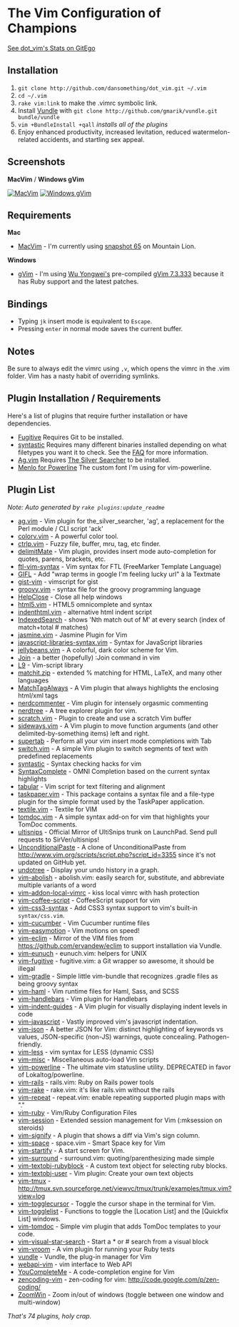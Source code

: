 # The Vim Configuration of Champions

[See dot_vim's Stats on GitEgo](http://gitego.com/dansomething/dot_vim)

## Installation

1. `git clone http://github.com/dansomething/dot_vim.git ~/.vim`
2. `cd ~/.vim`
3. `rake vim:link` to make the .vimrc symbolic link.
4. Install [Vundle](https://github.com/gmarik/vundle) with `git clone
   http://github.com/gmarik/vundle.git bundle/vundle`
5. `vim +BundleInstall +qall` _installs all of the plugins_
6. Enjoy enhanced productivity, increased levitation, reduced
   watermelon-related accidents, and startling sex appeal.

## Screenshots

**MacVim** / **Windows gVim**

[![MacVim](https://github.com/mutewinter/dot_vim/raw/master/screenshots/MacVim1_small.png)](https://github.com/mutewinter/dot_vim/raw/master/screenshots/MacVim1.png) [![Windows gVim](https://github.com/mutewinter/dot_vim/raw/master/screenshots/Windows1_small.png)](https://github.com/mutewinter/dot_vim/raw/master/screenshots/Windows1.png)

## Requirements

**Mac**

 * [MacVim](https://github.com/b4winckler/macvim) - I'm currently using
 [snapshot 65](https://github.com/b4winckler/macvim/downloads) on Mountain
 Lion.

**Windows**

 * [gVim](http://www.vim.org/download.php#pc) - I'm using [Wu
 Yongwei's](http://wyw.dcweb.cn) pre-compiled [gVim
 7.3.333](http://wyw.dcweb.cn/download.asp?path=vim&file=gvim73.zip) because it
 has Ruby support and the latest patches.

## Bindings

* Typing `jk` insert mode is equivalent to `Escape`.
* Pressing `enter` in normal mode saves the current buffer.

## Notes

Be sure to always edit the vimrc using `,v`, which opens the vimrc in the .vim
folder. Vim has a nasty habit of overriding symlinks.

## Plugin Installation / Requirements

Here's a list of plugins that require further installation or have
dependencies.

 * [Fugitive](https://github.com/tpope/vim-fugitive) Requires Git to be
 installed.
 * [syntastic](https://github.com/scrooloose/syntastic) Requires many different
 binaries installed depending on what filetypes you want it to check. See the
 [FAQ](https://github.com/scrooloose/syntastic#faq) for more information.
 * [Ag.vim](https://github.com/rking/ag.vim) Requires
 [The Silver Searcher](https://github.com/ggreer/the_silver_searcher) to be
 installed.
 * [Menlo for Powerline](https://gist.github.com/1627888) The custom font I'm
 using for vim-powerline.

## Plugin List

_Note: Auto generated by `rake plugins:update_readme`_


 * [ag.vim](https://github.com/rking/ag.vim) - Vim plugin for the_silver_searcher, 'ag', a replacement for the Perl module / CLI script 'ack'
 * [colorv.vim](https://github.com/Rykka/colorv.vim) - A powerful color tool.
 * [ctrlp.vim](https://github.com/kien/ctrlp.vim) - Fuzzy file, buffer, mru, tag, etc finder.
 * [delimitMate](https://github.com/Raimondi/delimitMate) - Vim plugin, provides insert mode auto-completion for quotes, parens, brackets, etc.
 * [ftl-vim-syntax](https://github.com/dansomething/ftl-vim-syntax) - Vim syntax for FTL (FreeMarker Template Language)
 * [GIFL](https://github.com/mutewinter/GIFL) - Add "wrap terms in google I'm feeling lucky url" à la Textmate
 * [gist-vim](https://github.com/mattn/gist-vim) - vimscript for gist
 * [groovy.vim](https://github.com/vim-scripts/groovy.vim) - syntax file for the groovy programming language
 * [HelpClose](https://github.com/vim-scripts/HelpClose) - Close all help windows
 * [html5.vim](https://github.com/othree/html5.vim) - HTML5 omnicomplete and syntax
 * [indenthtml.vim](https://github.com/vim-scripts/indenthtml.vim) - alternative html indent script
 * [IndexedSearch](https://github.com/vim-scripts/IndexedSearch) - shows  'Nth match out of M'  at every search (index of match+total # matches)
 * [jasmine.vim](https://github.com/claco/jasmine.vim) - Jasmine Plugin for Vim
 * [javascript-libraries-syntax.vim](https://github.com/othree/javascript-libraries-syntax.vim) - Syntax for JavaScript libraries
 * [jellybeans.vim](https://github.com/nanotech/jellybeans.vim) - A colorful, dark color scheme for Vim.
 * [Join](https://github.com/sk1418/Join) - a better (hopefully) :Join command in vim
 * [L9](https://github.com/vim-scripts/L9) - Vim-script library
 * [matchit.zip](https://github.com/vim-scripts/matchit.zip) - extended % matching for HTML, LaTeX, and many other languages
 * [MatchTagAlways](https://github.com/Valloric/MatchTagAlways) - A Vim plugin that always highlights the enclosing html/xml tags
 * [nerdcommenter](https://github.com/scrooloose/nerdcommenter) - Vim plugin for intensely orgasmic commenting
 * [nerdtree](https://github.com/scrooloose/nerdtree) - A tree explorer plugin for vim.
 * [scratch.vim](https://github.com/vim-scripts/scratch.vim) - Plugin to create and use a scratch Vim buffer
 * [sideways.vim](https://github.com/AndrewRadev/sideways.vim) - A Vim plugin to move function arguments (and other delimited-by-something items) left and right.
 * [supertab](https://github.com/ervandew/supertab) - Perform all your vim insert mode completions with Tab
 * [switch.vim](https://github.com/AndrewRadev/switch.vim) - A simple Vim plugin to switch segments of text with predefined replacements
 * [syntastic](https://github.com/scrooloose/syntastic) - Syntax checking hacks for vim
 * [SyntaxComplete](https://github.com/vim-scripts/SyntaxComplete) - OMNI Completion based on the current syntax highlights
 * [tabular](https://github.com/godlygeek/tabular) - Vim script for text filtering and alignment
 * [taskpaper.vim](https://github.com/mutewinter/taskpaper.vim) - This package contains a syntax file and a file-type plugin for the simple format used by the TaskPaper application. 
 * [textile.vim](https://github.com/timcharper/textile.vim) - Textile for VIM
 * [tomdoc.vim](https://github.com/mutewinter/tomdoc.vim) - A simple syntax add-on for vim that highlights your TomDoc comments.
 * [ultisnips](https://github.com/SirVer/ultisnips) - Official Mirror of UltiSnips trunk on LaunchPad. Send pull requests to SirVer/ultisnips!
 * [UnconditionalPaste](https://github.com/mutewinter/UnconditionalPaste) - A clone of UnconditionalPaste from http://www.vim.org/scripts/script.php?script_id=3355 since it's not updated on GitHub yet.
 * [undotree](https://github.com/mbbill/undotree) - Display your undo history in a graph.
 * [vim-abolish](https://github.com/tpope/vim-abolish) - abolish.vim: easily search for, substitute, and abbreviate multiple variants of a word
 * [vim-addon-local-vimrc](https://github.com/MarcWeber/vim-addon-local-vimrc) - kiss local vimrc with hash protection
 * [vim-coffee-script](https://github.com/kchmck/vim-coffee-script) - CoffeeScript support for vim
 * [vim-css3-syntax](https://github.com/mutewinter/vim-css3-syntax) - Add CSS3 syntax support to vim's built-in `syntax/css.vim`.
 * [vim-cucumber](https://github.com/tpope/vim-cucumber) - Vim Cucumber runtime files
 * [vim-easymotion](https://github.com/Lokaltog/vim-easymotion) - Vim motions on speed!
 * [vim-eclim](https://github.com/dansomething/vim-eclim) - Mirror of the VIM files from https://github.com/ervandew/eclim to support installation via Vundle.
 * [vim-eunuch](https://github.com/tpope/vim-eunuch) - eunuch.vim: helpers for UNIX
 * [vim-fugitive](https://github.com/tpope/vim-fugitive) - fugitive.vim: a Git wrapper so awesome, it should be illegal
 * [vim-gradle](https://github.com/tfnico/vim-gradle) - Simple little vim-bundle that recognizes .gradle files as being groovy syntax
 * [vim-haml](https://github.com/tpope/vim-haml) - Vim runtime files for Haml, Sass, and SCSS
 * [vim-handlebars](https://github.com/nono/vim-handlebars) - Vim plugin for Handlebars
 * [vim-indent-guides](https://github.com/nathanaelkane/vim-indent-guides) - A Vim plugin for visually displaying indent levels in code
 * [vim-javascript](https://github.com/pangloss/vim-javascript) - Vastly improved vim's javascript indentation.
 * [vim-json](https://github.com/elzr/vim-json) - A better JSON for Vim: distinct highlighting of keywords vs values, JSON-specific (non-JS) warnings, quote concealing. Pathogen-friendly.
 * [vim-less](https://github.com/groenewege/vim-less) - vim syntax for LESS (dynamic CSS)
 * [vim-misc](https://github.com/xolox/vim-misc) - Miscellaneous auto-load Vim scripts
 * [vim-powerline](https://github.com/Lokaltog/vim-powerline) - The ultimate vim statusline utility. DEPRECATED in favor of Lokaltog/powerline.
 * [vim-rails](https://github.com/tpope/vim-rails) - rails.vim: Ruby on Rails power tools
 * [vim-rake](https://github.com/tpope/vim-rake) - rake.vim: it's like rails.vim without the rails
 * [vim-repeat](https://github.com/tpope/vim-repeat) - repeat.vim: enable repeating supported plugin maps with "."
 * [vim-ruby](https://github.com/vim-ruby/vim-ruby) - Vim/Ruby Configuration Files
 * [vim-session](https://github.com/xolox/vim-session) - Extended session management for Vim (:mksession on steroids)
 * [vim-signify](https://github.com/mhinz/vim-signify) - A plugin that shows a diff via Vim's sign column.
 * [vim-space](https://github.com/christoomey/vim-space) - space.vim - Smart Space key for Vim
 * [vim-startify](https://github.com/mhinz/vim-startify) - A start screen for Vim.
 * [vim-surround](https://github.com/tpope/vim-surround) - surround.vim: quoting/parenthesizing made simple
 * [vim-textobj-rubyblock](https://github.com/nelstrom/vim-textobj-rubyblock) - A custom text object for selecting ruby blocks.
 * [vim-textobj-user](https://github.com/kana/vim-textobj-user) - Vim plugin: Create your own text objects
 * [vim-tmux](https://github.com/acustodioo/vim-tmux) - http://tmux.svn.sourceforge.net/viewvc/tmux/trunk/examples/tmux.vim?view=log
 * [vim-togglecursor](https://github.com/jszakmeister/vim-togglecursor) - Toggle the cursor shape in the terminal for Vim.
 * [vim-togglelist](https://github.com/milkypostman/vim-togglelist) - Functions to toggle the [Location List] and the [Quickfix List] windows.
 * [vim-tomdoc](https://github.com/jc00ke/vim-tomdoc) - Simple vim plugin that adds TomDoc templates to your code.
 * [vim-visual-star-search](https://github.com/nelstrom/vim-visual-star-search) - Start a * or # search from a visual block
 * [vim-vroom](https://github.com/skalnik/vim-vroom) - A vim plugin for running your Ruby tests
 * [vundle](https://github.com/gmarik/vundle) - Vundle, the plug-in manager for Vim
 * [webapi-vim](https://github.com/mattn/webapi-vim) - vim interface to Web API
 * [YouCompleteMe](https://github.com/Valloric/YouCompleteMe) - A code-completion engine for Vim
 * [zencoding-vim](https://github.com/mattn/zencoding-vim) - zen-coding for vim: http://code.google.com/p/zen-coding/
 * [ZoomWin](https://github.com/regedarek/ZoomWin) - Zoom in/out  of windows (toggle between one window and multi-window)

_That's 74 plugins, holy crap._
